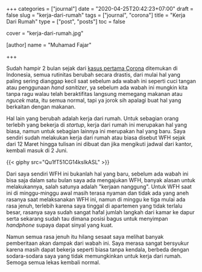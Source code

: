 +++
categories = ["journal"]
date = "2020-04-25T20:42:23+07:00"
draft = false
slug = "kerja-dari-rumah"
tags = ["journal", "corona"]
title = "Kerja Dari Rumah"
type = ["post", "posts"]
toc = false

cover = "kerja-dari-rumah.jpg"

[author]
  name = "Muhamad Fajar"

+++

Sudah hampir 2 bulan sejak dari [kasus pertama Corona][corona] ditemukan di Indonesia,
semua rutinitas berubah secara drastis, dari mulai hal yang paling sering dianggap kecil
saat sebelum ada wabah ini seperti cuci tangan atau penggunaan *hand sanitizer*, ya sebelum
ada wabah ini mungkin kita tanpa ragu walau telah beraktifitas langsung memegang makanan
atau *ngucek* mata, itu semua normal, tapi ya jorok sih apalagi buat hal yang berkaitan
dengan makanan.

Hal lain yang berubah adalah kerja dari rumah. Untuk sebagian orang terlebih yang bekerja
di *startup*, kerja dari rumah ini merupakan hal yang biasa, namun untuk sebagian lainnya ini
merupakan hal yang baru. Saya sendiri sudah melakukan kerja dari rumah atau biasa disebut
WFH sejak dari 12 Maret hingga tulisan ini dibuat dan jika mengikuti jadwal dari kantor,
kembali masuk di 2 Juni.

{{< giphy src="Qu1fT51CG14ksIkASL" >}}

Dari saya sendiri WFH ini bukanlah hal yang baru, sebelum ada wabah ini bisa saja dalam satu
bulan saya ada mengajukan WFH, banyak alasan untuk melakukannya, salah satunya adalah "kerjaan
nanggung". Untuk WFH saat ini di minggu-minggu awal masih terasa nyaman dan tidak ada yang aneh
rasanya saat melaksanakan WFH ini, namun di minggu ke tiga mulai ada rasa jenuh, terlebih karena
saya tinggal di apartemen yang tidak terlalu besar, rasanya saya sudah sangat hafal jumlah langkah
dari kamar ke dapur serta sekarang sudah tau dimana posisi bagus untuk menyimpan *handphone*
supaya dapat sinyal yang kuat.

Namun semua rasa jenuh itu hilang sesaat saya melihat banyak pemberitaan akan dampak dari wabah ini.
Saya merasa sangat bersyukur karena masih dapat bekerja seperti biasa tanpa kendala, berbeda dengan
sodara-sodara saya yang tidak memungkinkan untuk kerja dari rumah. Semoga semua lekas kembali normal.

[corona]: https://nasional.kompas.com/read/2020/03/03/06314981/fakta-lengkap-kasus-pertama-virus-corona-di-indonesia?page=all
